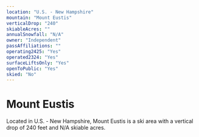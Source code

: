 ```yaml
---
location: "U.S. - New Hampshire"
mountain: "Mount Eustis"
verticalDrop: "240"
skiableAcres: ""
annualSnowfall: "N/A"
owner: "Independent"
passAffiliations: ""
operating2425: "Yes"
operated2324: "Yes"
surfaceLiftsOnly: "Yes"
openToPublic: "Yes"
skied: "No"
---
```


# Mount Eustis

Located in U.S. - New Hampshire, Mount Eustis is a ski area with a vertical drop of 240 feet and N/A skiable acres.